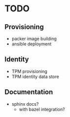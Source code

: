 # TODO

## Provisioning

- packer image building
- ansible deployment

## Identity

- TPM provisioning
- TPM identity data store

## Documentation

- sphinx docs?
  - with bazel integration?